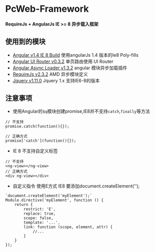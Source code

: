 # PcWeb-Framework
#### RequireJs + AngularJs  IE >= 8 异步载入框架

## 使用到的模块

* [Angular v1.4 IE 8 Build](https://github.com/fergaldoyle/angular.js-ie8-builds) 使用angularJs 1.4 版本的Ie8 Poly-fills
* [Angular UI Router v0.3.2](https://github.com/angular-ui/ui-router) 单页路由使用 UI Router
* [Angular Async Loader v1.3.2](https://github.com/subchen/angular-async-loader) angular 模块异步加载插件
* [RequireJs v2.3.2](http://requirejs.org) AMD 异步模块定义
* [Jquery v1.11.0](https://github.com/jquery/jquery-dist) Jquery 1.x 支持IE6-8的版本

## 注意事项

- 使用Angular的`$q`模块创建promise,IE8并不支持`catch`,`finally`等方法

````
// 不支持
promise.catch(function(){});

// 正确方式
promise['catch'](function(){});
````
- IE 8 不支持自定义标签
````
// 不支持
<ng-view></ng-view>
// 正确方式
<div ng-view></div>
````
- 自定义指令 使用E方式 IE8 要添加document.createElement('');
````
`document.createElement('myElement');`
Module.directive('myElement', function () {
    return {
        restrict: 'E',
        replace: true,
        scope: false,
        template: '...',
        link: function (scope, element, attr) {
            //...
        }
    }
});
````